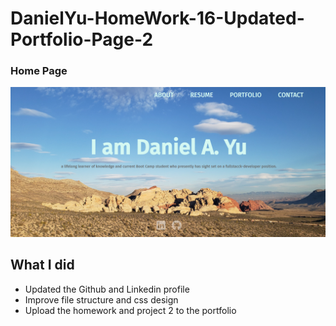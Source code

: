 # DanielYu-HomeWork-16-Updated-Portfolio-Page-2

### Home Page

![screenshot](./img/Screenshot.png)

## What I did
* Updated the Github and Linkedin profile
* Improve file structure and css design
* Upload the homework and project 2 to the portfolio